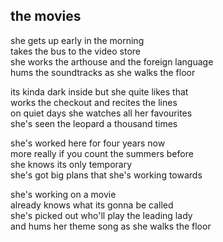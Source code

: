 ## the movies

she gets up early in the morning  
takes the bus to the video store  
she works the arthouse and the foreign language  
hums the soundtracks as she walks the floor

its kinda dark inside but she quite likes that  
works the checkout and recites the lines  
on quiet days she watches all her favourites  
she's seen the leopard a thousand times

she's worked here for four years now  
more really if you count the summers before  
she knows its only temporary  
she's got big plans that she's working towards

she's working on a movie  
already knows what its gonna be called  
she's picked out who'll play the leading lady  
and hums her theme song as she walks the floor
